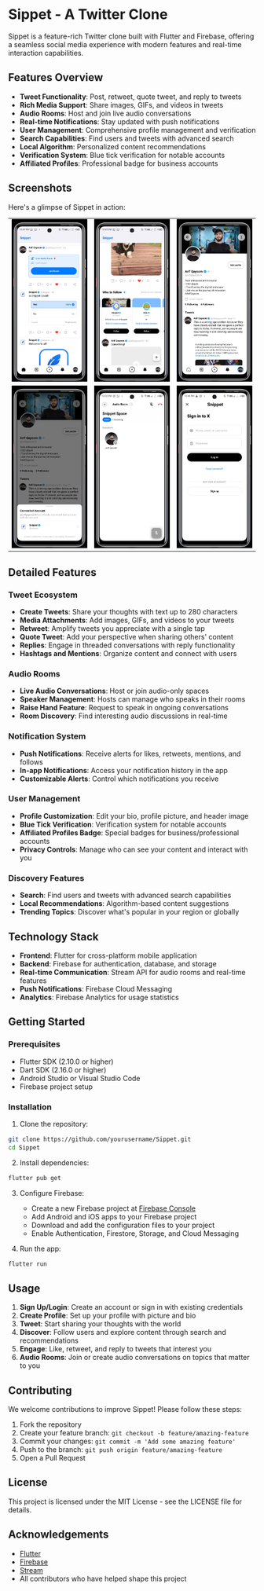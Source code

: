 # Sippet - A Twitter Clone

Sippet is a feature-rich Twitter clone built with Flutter and Firebase, offering a seamless social media experience with modern features and real-time interaction capabilities.

## Features Overview

- **Tweet Functionality**: Post, retweet, quote tweet, and reply to tweets
- **Rich Media Support**: Share images, GIFs, and videos in tweets
- **Audio Rooms**: Host and join live audio conversations
- **Real-time Notifications**: Stay updated with push notifications
- **User Management**: Comprehensive profile management and verification
- **Search Capabilities**: Find users and tweets with advanced search
- **Local Algorithm**: Personalized content recommendations
- **Verification System**: Blue tick verification for notable accounts
- **Affiliated Profiles**: Professional badge for business accounts

## Screenshots

Here's a glimpse of Sippet in action:

| | | |
|---|---|---|
| ![](assets/images/1.jpeg) | ![](assets/images/2.jpeg) | ![](assets/images/3.jpeg) |
| ![](assets/images/4.jpeg) | ![](assets/images/5.jpeg) | ![](assets/images/6.jpeg) |

## Detailed Features

### Tweet Ecosystem
- **Create Tweets**: Share your thoughts with text up to 280 characters
- **Media Attachments**: Add images, GIFs, and videos to your tweets
- **Retweet**: Amplify tweets you appreciate with a single tap
- **Quote Tweet**: Add your perspective when sharing others' content
- **Replies**: Engage in threaded conversations with reply functionality
- **Hashtags and Mentions**: Organize content and connect with users

### Audio Rooms
- **Live Audio Conversations**: Host or join audio-only spaces
- **Speaker Management**: Hosts can manage who speaks in their rooms
- **Raise Hand Feature**: Request to speak in ongoing conversations
- **Room Discovery**: Find interesting audio discussions in real-time

### Notification System
- **Push Notifications**: Receive alerts for likes, retweets, mentions, and follows
- **In-app Notifications**: Access your notification history in the app
- **Customizable Alerts**: Control which notifications you receive

### User Management
- **Profile Customization**: Edit your bio, profile picture, and header image
- **Blue Tick Verification**: Verification system for notable accounts
- **Affiliated Profiles Badge**: Special badges for business/professional accounts
- **Privacy Controls**: Manage who can see your content and interact with you

### Discovery Features
- **Search**: Find users and tweets with advanced search capabilities
- **Local Recommendations**: Algorithm-based content suggestions
- **Trending Topics**: Discover what's popular in your region or globally

## Technology Stack

- **Frontend**: Flutter for cross-platform mobile application
- **Backend**: Firebase for authentication, database, and storage
- **Real-time Communication**: Stream API for audio rooms and real-time features
- **Push Notifications**: Firebase Cloud Messaging
- **Analytics**: Firebase Analytics for usage statistics

## Getting Started

### Prerequisites
- Flutter SDK (2.10.0 or higher)
- Dart SDK (2.16.0 or higher)
- Android Studio or Visual Studio Code
- Firebase project setup

### Installation

1. Clone the repository:
```bash
git clone https://github.com/yourusername/Sippet.git
cd Sippet
```

2. Install dependencies:
```bash
flutter pub get
```

3. Configure Firebase:
   - Create a new Firebase project at [Firebase Console](https://console.firebase.google.com/)
   - Add Android and iOS apps to your Firebase project
   - Download and add the configuration files to your project
   - Enable Authentication, Firestore, Storage, and Cloud Messaging

4. Run the app:
```bash
flutter run
```

## Usage

1. **Sign Up/Login**: Create an account or sign in with existing credentials
2. **Create Profile**: Set up your profile with picture and bio
3. **Tweet**: Start sharing your thoughts with the world
4. **Discover**: Follow users and explore content through search and recommendations
5. **Engage**: Like, retweet, and reply to tweets that interest you
6. **Audio Rooms**: Join or create audio conversations on topics that matter to you

## Contributing

We welcome contributions to improve Sippet! Please follow these steps:

1. Fork the repository
2. Create your feature branch: `git checkout -b feature/amazing-feature`
3. Commit your changes: `git commit -m 'Add some amazing feature'`
4. Push to the branch: `git push origin feature/amazing-feature`
5. Open a Pull Request

## License

This project is licensed under the MIT License - see the LICENSE file for details.

## Acknowledgements

- [Flutter](https://flutter.dev/)
- [Firebase](https://firebase.google.com/)
- [Stream](https://getstream.io/)
- All contributors who have helped shape this project
